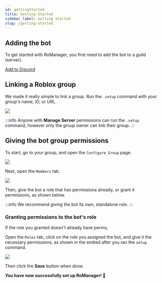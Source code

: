 ```yaml
---
id: gettingStarted
title: Getting Started
sidebar_label: Getting Started
slug: /getting-started
---
```


## Adding the bot
To get started with RoManager, you first need to add the bot to a guild (server).

[Add to Discord](https://discord.com/api/oauth2/authorize?client_id=738035113815834746&permissions=8&scope=bot)

## Linking a Roblox group
We made it really simple to link a group. Run the `.setup` command with your group's name, ID, or URL.

![](https://i.jaydenn.dev/2021/02/OTGtGlh1Moc.png)

:::info
Anyone with **Manage Server** permissions can run the `.setup` command, however only the group owner can link their group.
:::

## Giving the bot group permissions
To start, go to your group, and open the `Configure Group` page.

![](https://i.jaydenn.dev/2021/02/0zOidVmgEFv.png)

Next, open the `Members` tab.

![](https://i.jaydenn.dev/2021/02/mThre5mMAGE.png)

Then, give the bot a role that has permissions already, or grant it permissions, as shown below.

:::info
We recommend giving the bot its own, standalone role.
:::

### Granting permissions to the bot's role
If the role you granted doesn't already have perms;

Open the `Roles` tab, click on the role you assigned the bot, and give it the necessary permissions, as shown in the embed after you ran the `setup` command.

![](https://i.jaydenn.dev/2021/02/pH2peApvgJp.png)

Then click the **Save** button when done.

**You have now successfully set up RoManager! 🎉**